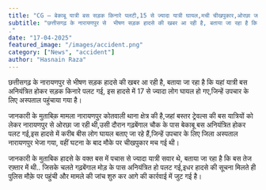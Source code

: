 ```yaml
---
title: "CG – बेकाबू यात्री बस सड़क किनारे पलटी,15 से ज्यादा यात्री घायल,मची चीखपुकार,ओरछा जाने के दौरान हुआ हादसा…"
subtitle: "छत्तीसगढ़ के नारायणपुर से  भीषण सड़क हादसे की खबर आ रही है, बताया जा रहा है कि यहां यात्री  बस अनियंत्रित होकर सड़क किनारे पलट गई, इस हादसे में 17 से ज्यादा लोग घायल हो गए,जिन्हें उपचार के लिए अस्पताल पहुंचाया गया है।
."
date: "17-04-2025"
featured_image: "/images/accident.png"
category: ["News", "accident"]
author: "Hasnain Raza"
---
```


  छत्तीसगढ़ के नारायणपुर से  भीषण सड़क हादसे की खबर आ रही है, बताया जा रहा है कि यहां यात्री  बस अनियंत्रित होकर सड़क किनारे पलट गई, इस हादसे में 17 से ज्यादा लोग घायल हो गए,जिन्हें उपचार के लिए अस्पताल पहुंचाया गया है।

जानकारी के मुताबिक़ मामला नारायणपुर कोतवाली थाना क्षेत्र की है,जहां बस्तर ट्रेवल्स की बस यात्रियों को लेकर नारायणपुर से ओरछा जा रही थी,उसी दौरान गढ़बेंगाल चौक के पास बेकाबू बस अनियंत्रित होकर पलट गई,इस हादसे में करीब बीस लोग घायल बताए जा रहे हैं,जिन्हें उपचार के लिए जिला अस्पताल नारायणपुर भेजा गया, वहीं घटना के बाद मौके पर चीखपुकार मच गई थी।

जानकारी के मुताबिक हादसे के वक्त बस में पचास से ज्यादा यात्री सवार थे, बताया जा रहा है कि बस तेज रफ़्तार में थी.. जिसके चलते गढ़बेंगाल मोड़ के पास अनियंत्रित हो पलट गई,इधर हादसे की सूचना मिलते ही पुलिस मौक़े पर पहुंची और मामले की जांच शुरु कर आगे की कार्रवाई में जुट गई है।

